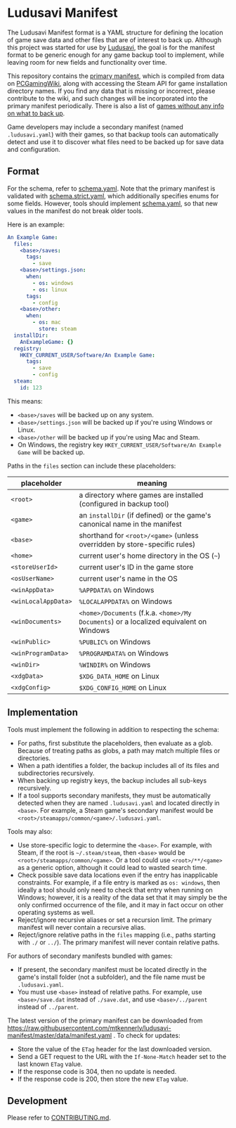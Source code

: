 # Ludusavi Manifest
The Ludusavi Manifest format is a YAML structure for defining
the location of game save data and other files that are of interest to back up.
Although this project was started for use by [Ludusavi](https://github.com/mtkennerly/ludusavi),
the goal is for the manifest format to be generic enough for any game backup tool to implement,
while leaving room for new fields and functionality over time.

This repository contains the [primary manifest](data/manifest.yaml),
which is compiled from data on [PCGamingWiki](https://www.pcgamingwiki.com/wiki/Home),
along with accessing the Steam API for game installation directory names.
If you find any data that is missing or incorrect, please contribute to the wiki,
and such changes will be incorporated into the primary manifest periodically.
There is also a list of [games without any info on what to back up](data/missing.md).

Game developers may include a secondary manifest (named `.ludusavi.yaml`) with their games,
so that backup tools can automatically detect and use it
to discover what files need to be backed up for save data and configuration.

## Format
For the schema, refer to [schema.yaml](data/schema.yaml).
Note that the primary manifest is validated with [schema.strict.yaml](data/schema.strict.yaml),
which additionally specifies enums for some fields.
However, tools should implement [schema.yaml](data/schema.yaml),
so that new values in the manifest do not break older tools.

Here is an example:

```yaml
An Example Game:
  files:
    <base>/saves:
      tags:
        - save
    <base>/settings.json:
      when:
        - os: windows
        - os: linux
      tags:
        - config
    <base>/other:
      when:
        - os: mac
          store: steam
  installDir:
    AnExampleGame: {}
  registry:
    HKEY_CURRENT_USER/Software/An Example Game:
      tags:
        - save
        - config
  steam:
    id: 123
```

This means:

* `<base>/saves` will be backed up on any system.
* `<base>/settings.json` will be backed up if you're using Windows or Linux.
* `<base>/other` will be backed up if you're using Mac and Steam.
* On Windows, the registry key `HKEY_CURRENT_USER/Software/An Example Game` will be backed up.

Paths in the `files` section can include these placeholders:

| placeholder         | meaning                                                                                |
|---------------------|----------------------------------------------------------------------------------------|
| `<root>`            | a directory where games are installed (configured in backup tool)                      |
| `<game>`            | an `installDir` (if defined) or the game's canonical name in the manifest              |
| `<base>`            | shorthand for `<root>/<game>` (unless overridden by store-specific rules)              |
| `<home>`            | current user's home directory in the OS (`~`)                                          |
| `<storeUserId>`     | current user's ID in the game store                                                    |
| `<osUserName>`      | current user's name in the OS                                                          |
| `<winAppData>`      | `%APPDATA%` on Windows                                                                 |
| `<winLocalAppData>` | `%LOCALAPPDATA%` on Windows                                                            |
| `<winDocuments>`    | `<home>/Documents` (f.k.a. `<home>/My Documents`) or a localized equivalent on Windows |
| `<winPublic>`       | `%PUBLIC%` on Windows                                                                  |
| `<winProgramData>`  | `%PROGRAMDATA%` on Windows                                                             |
| `<winDir>`          | `%WINDIR%` on Windows                                                                  |
| `<xdgData>`         | `$XDG_DATA_HOME` on Linux                                                              |
| `<xdgConfig>`       | `$XDG_CONFIG_HOME` on Linux                                                            |

## Implementation
Tools must implement the following in addition to respecting the schema:

* For paths, first substitute the placeholders, then evaluate as a glob.
  Because of treating paths as globs, a path may match multiple files or directories.
* When a path identifies a folder,
  the backup includes all of its files and subdirectories recursively.
* When backing up registry keys, the backup includes all sub-keys recursively.
* If a tool supports secondary manifests, they must be automatically detected
  when they are named `.ludusavi.yaml` and located directly in `<base>`.
  For example, a Steam game's secondary manifest would be `<root>/steamapps/common/<game>/.ludusavi.yaml`.

Tools may also:

* Use store-specific logic to determine the `<base>`.
  For example, with Steam, if the root is `~/.steam/steam`,
  then `<base>` would be `<root>/steamapps/common/<game>`.
  Or a tool could use `<root>/**/<game>` as a generic option,
  although it could lead to wasted search time.
* Check possible save data locations even if the entry has inapplicable constraints.
  For example, if a file entry is marked as `os: windows`,
  then ideally a tool should only need to check that entry when running on Windows;
  however, it is a reality of the data set that it may simply be the only confirmed occurrence of the file,
  and it may in fact occur on other operating systems as well.
* Reject/ignore recursive aliases or set a recursion limit.
  The primary manifest will never contain a recursive alias.
* Reject/ignore relative paths in the `files` mapping
  (i.e., paths starting with `./` or `../`).
  The primary manifest will never contain relative paths.

For authors of secondary manifests bundled with games:

* If present, the secondary manifest must be located directly in the game's install folder (not a subfolder),
  and the file name must be `.ludusavi.yaml`.
* You must use `<base>` instead of relative paths.
  For example, use `<base>/save.dat` instead of `./save.dat`,
  and use `<base>/../parent` instead of `../parent`.

The latest version of the primary manifest can be downloaded from
https://raw.githubusercontent.com/mtkennerly/ludusavi-manifest/master/data/manifest.yaml .
To check for updates:

* Store the value of the `ETag` header for the last downloaded version.
* Send a GET request to the URL with the `If-None-Match` header set to the last known `ETag` value.
* If the response code is 304, then no update is needed.
* If the response code is 200, then store the new `ETag` value.

## Development
Please refer to [CONTRIBUTING.md](CONTRIBUTING.md).
